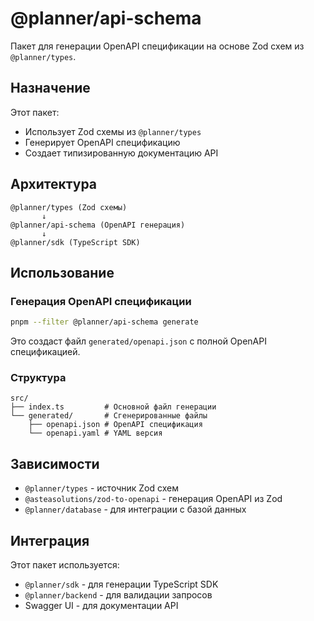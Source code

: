 # @planner/api-schema

Пакет для генерации OpenAPI спецификации на основе Zod схем из `@planner/types`.

## Назначение

Этот пакет:

- Использует Zod схемы из `@planner/types`
- Генерирует OpenAPI спецификацию
- Создает типизированную документацию API

## Архитектура

```
@planner/types (Zod схемы)
       ↓
@planner/api-schema (OpenAPI генерация)
       ↓
@planner/sdk (TypeScript SDK)
```

## Использование

### Генерация OpenAPI спецификации

```bash
pnpm --filter @planner/api-schema generate
```

Это создаст файл `generated/openapi.json` с полной OpenAPI спецификацией.

### Структура

```
src/
├── index.ts         # Основной файл генерации
└── generated/       # Сгенерированные файлы
    ├── openapi.json # OpenAPI спецификация
    └── openapi.yaml # YAML версия
```

## Зависимости

- `@planner/types` - источник Zod схем
- `@asteasolutions/zod-to-openapi` - генерация OpenAPI из Zod
- `@planner/database` - для интеграции с базой данных

## Интеграция

Этот пакет используется:

- `@planner/sdk` - для генерации TypeScript SDK
- `@planner/backend` - для валидации запросов
- Swagger UI - для документации API
